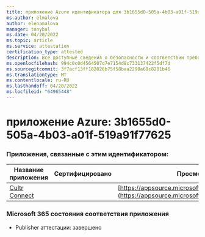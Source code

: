 ```yaml
---
title: приложение Azure идентификатора для 3b1655d0-505a-4b03-a01f-519a91f77625
ms.author: elmalova
author: elenamalova
manager: tonybal
ms.date: 04/20/2022
ms.topic: article
ms.service: attestation
certification_type: attested
description: Все доступные сведения о безопасности и соответствии требованиям для 3b1655d0-505a-4b03-a01f-519a91f77625.
ms.openlocfilehash: 994c0c0d4564507d7e7154d8c733137422f5df7d
ms.sourcegitcommit: 3f7acf13ff182026b75f58baa2290a68c8281b46
ms.translationtype: MT
ms.contentlocale: ru-RU
ms.lasthandoff: 04/20/2022
ms.locfileid: "64965448"
---
```

# <a name="azure-app-id-3b1655d0-505a-4b03-a01f-519a91f77625"></a>приложение Azure: 3b1655d0-505a-4b03-a01f-519a91f77625


### <a name="apps-associated-with-this-id"></a>Приложения, связанные с этим идентификатором:
| **Название приложения** | **Сертифицировано** | **Просмотр в AppSource** |
|--------------|---------------|-----------------------|
| [Cultr Connect](../forward/WA200003008.md) |  | [https://appsource.microsoft.com/product/office/WA200003008](https://appsource.microsoft.com/product/office/WA200003008) |

### <a name="microsoft-365-app-compliance-status"></a>Microsoft 365 состояния соответствия приложения
- Publisher аттестации: завершено
